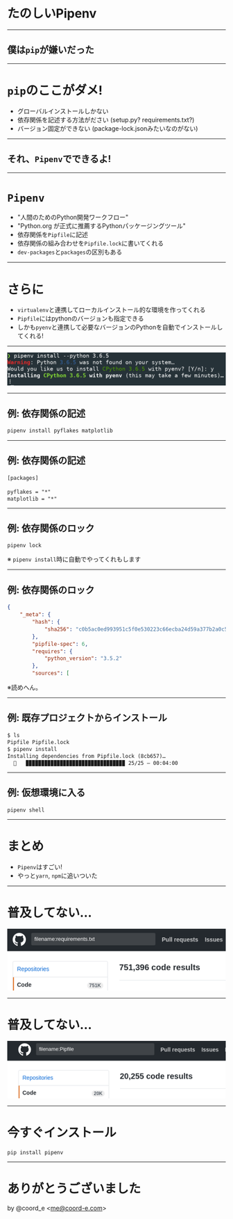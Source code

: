 # たのしいPipenv

---

## 僕は`pip`が嫌いだった

---

# `pip`のここがダメ!

- グローバルインストールしかない
- 依存関係を記述する方法がださい (setup.py? requirements.txt?)
- バージョン固定ができない (package-lock.jsonみたいなのがない)

---

## それ、`Pipenv`でできるよ!

---

# `Pipenv`

- "人間のためのPython開発ワークフロー"
- "Python.org が正式に推薦するPythonパッケージングツール"
- 依存関係を`Pipfile`に記述
- 依存関係の組み合わせを`Pipfile.lock`に書いてくれる
- `dev-packages`と`packages`の区別もある

---

# さらに

- `virtualenv`と連携してローカルインストール的な環境を作ってくれる
- `Pipfile`にはpythonのバージョンも指定できる
- しかも`pyenv`と連携して必要なバージョンのPythonを自動でインストールしてくれる!

---

![pyenv](pyenv.png)

---

## 例: 依存関係の記述

```bash
pipenv install pyflakes matplotlib
```

---

## 例: 依存関係の記述

```
[packages]

pyflakes = "*"
matplotlib = "*"
```

---

## 例: 依存関係のロック

```
pipenv lock
```

※ `pipenv install`時に自動でやってくれもします

---

## 例: 依存関係のロック

```json
{
    "_meta": {
        "hash": {
            "sha256": "c0b5ac0ed993951c5f0e530223c66ecba24d59a377b2a0c594f2845476282683"
        },
        "pipfile-spec": 6,
        "requires": {
            "python_version": "3.5.2"
        },
        "sources": [
```

※読めへん。

---

## 例: 既存プロジェクトからインストール

```shell
$ ls
Pipfile Pipfile.lock
$ pipenv install
Installing dependencies from Pipfile.lock (8cb657)…
  🐍   ▉▉▉▉▉▉▉▉▉▉▉▉▉▉▉▉▉▉▉▉▉▉▉▉▉▉▉▉▉▉▉▉ 25/25 — 00:04:00
```

---

## 例: 仮想環境に入る

```shell
pipenv shell
```

---

# まとめ

- `Pipenv`はすごい!
- やっと`yarn`, `npm`に追いついた

---

# 普及してない...

![requirements.txts](require-num.png)

---

# 普及してない...

![pipenv](pipenv-num.png)

---

# 今すぐインストール

```
pip install pipenv
```

---

# ありがとうございました

by @coord\_e \<me@coord-e.com\>
